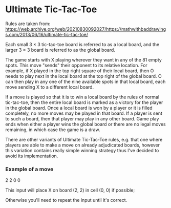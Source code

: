 # Ultimate Tic-Tac-Toe

Rules are taken from: https://web.archive.org/web/20210830092027/https://mathwithbaddrawings.com/2013/06/16/ultimate-tic-tac-toe/

Each small 3 × 3 tic-tac-toe board is referred to as a local board, and the larger 3 × 3 board is referred to as the global board.

The game starts with X playing wherever they want in any of the 81 empty spots. This move "sends" their opponent to its relative location. For example, if X played in the top right square of their local board, then O needs to play next in the local board at the top right of the global board. O can then play in any one of the nine available spots in that local board, each move sending X to a different local board.

If a move is played so that it is to win a local board by the rules of normal tic-tac-toe, then the entire local board is marked as a victory for the player in the global board. Once a local board is won by a player or it is filled completely, no more moves may be played in that board. If a player is sent to such a board, then that player may play in any other board. Game play ends when either a player wins the global board or there are no legal moves remaining, in which case the game is a draw.

There are other variants of Ultimate Tic-Tac-Toe rules, e.g. that one where players are able to make a move on already adjudicated boards, however this variation contains really simple winning strategy thus I've decided to avoid its implementation.

### Example of a move

2 2 0 0

This input will place X on board (2, 2) in cell (0, 0) if possible;

Otherwise you'll need to repeat the input until it's correct.